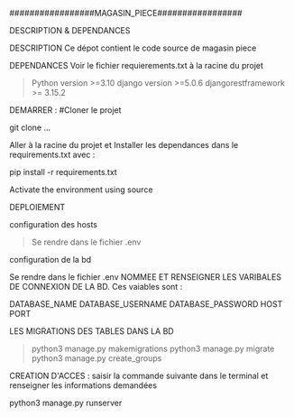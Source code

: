 #################MAGASIN_PIECE#################

DESCRIPTION & DEPENDANCES

DESCRIPTION
Ce dépot contient le code source de magasin piece 

DEPENDANCES
Voir le fichier requierements.txt à la racine du projet
> Python version >=3.10
> django version >=5.0.6
> djangorestframework >= 3.15.2

DEMARRER :
#Cloner le projet

git clone ...

Aller à la racine du projet et Installer les dependances dans le requirements.txt avec :

pip install -r requirements.txt


Activate the environment using source

DEPLOIEMENT


configuration des hosts
> Se rendre dans le fichier .env

configuration de la bd

Se rendre dans le fichier .env
NOMMEE ET RENSEIGNER LES VARIBALES DE CONNEXION DE LA BD.
Ces vaiables sont :

DATABASE_NAME
DATABASE_USERNAME
DATABASE_PASSWORD
HOST
PORT

LES MIGRATIONS DES TABLES DANS LA BD
> python3 manage.py makemigrations
> python3 manage.py migrate
> python3 manage.py create_groups

CREATION D'ACCES  : saisir la commande suivante dans le terminal et renseigner les informations demandées

python3 manage.py runserver